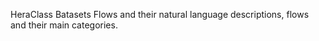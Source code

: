 HeraClass Batasets
Flows and their natural language descriptions, flows and their main categories.

